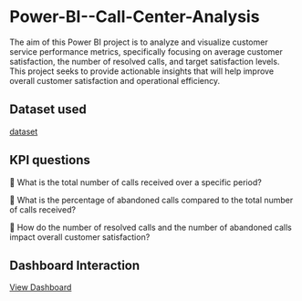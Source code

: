 # Power-BI--Call-Center-Analysis
The aim of this Power BI project is to analyze and visualize customer service performance metrics, specifically focusing on average customer satisfaction, the number of resolved calls, and target satisfaction levels. This project seeks to provide actionable insights that will help improve overall customer satisfaction and operational efficiency.

## Dataset used
<a href="https://github.com/duval-ys/Power-BI--Call-Center-Analysis/blob/main/01%20Call-Center-Dataset.xlsx">dataset</a>


## KPI questions

 What is the total number of calls received over a specific period?


 What is the percentage of abandoned calls compared to the total number of calls received?

 How do the number of resolved calls and the number of abandoned calls impact overall customer satisfaction?


## Dashboard Interaction
<a href="https://github.com/duval-ys/Power-BI--Call-Center-Analysis/blob/main/Screenshot%202025-01-28%20135031.png">View Dashboard</a>

